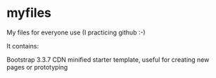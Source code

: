 # myfiles
My files for everyone use (I practicing github :-)

It contains:

Bootstrap 3.3.7 CDN minified starter template, useful for creating new pages or prototyping
